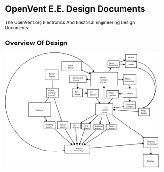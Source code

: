 # OpenVent E.E. Design Documents

The OpenVent.org Electronics And Electrical Engineering Design Documents.

## Overview Of Design

![Overview](img/overview.png)